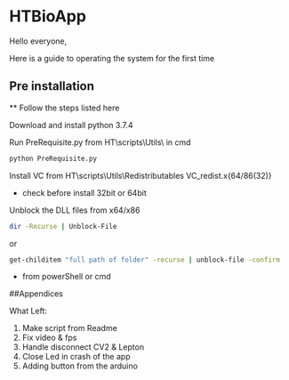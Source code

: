 # HTBioApp

Hello everyone,

Here is a guide to operating the system for the first time

## Pre installation

** Follow the steps listed here

Download and install python 3.7.4

Run PreRequisite.py from HT\scripts\Utils\ in cmd
```bash
python PreRequisite.py
```

Install  VC from HT\scripts\Utils\Redistributables  VC_redist.x{64/86(32)} 
* check before install 32bit or 64bit

Unblock the DLL files from x64/x86
```bash
dir -Recurse | Unblock-File
```
or
```bash
get-childitem "full path of folder" -recurse | unblock-file -confirm
```
* from powerShell or cmd

##Appendices

What Left:

1. Make script from Readme
2. Fix video & fps
3. Handle disconnect CV2 & Lepton
4. Close Led in crash of the app
5. Adding button from the arduino